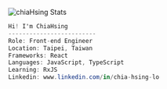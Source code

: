 ![chiaHsing Stats](https://github-readme-stats.vercel.app/api?username=Chia-Hsing)

 
 ```csharp
Hi! I'm ChiaHsing
-------------------------
Role: Front-end Engineer
Location: Taipei, Taiwan
Frameworks: React
Languages: JavaScript, TypeScript
Learning: RxJS
Linkedin: www.linkedin.com/in/chia-hsing-lo
```

